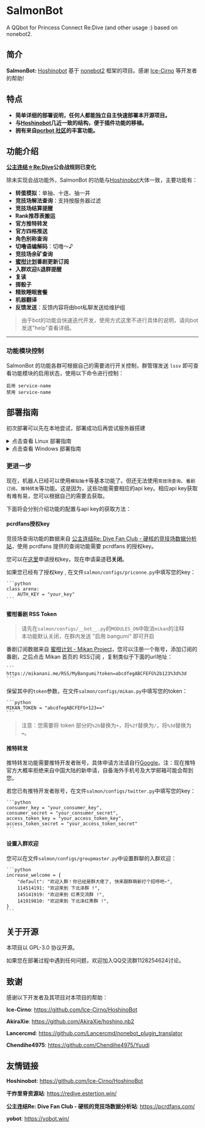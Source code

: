 # SalmonBot

A QQbot for Princess Connect Re:Dive (and other usage :) based on nonebot2.


## 简介

**SalmonBot:**  [Hoshinobot](https://github.com/Ice-Cirno/HoshinoBot) 基于 [nonebot2](https://v2.nonebot.dev/next/) 框架的项目。感谢 [Ice-Cirno](https://github.com/Ice-Cirno) 等开发者的帮助!


## 特点

- **简单详细的部署说明，任何人都能独立自主快速部署本开源项目。**
- **与[Hoshinobot](https://github.com/Ice-Cirno/HoshinoBot)几近一致的结构，便于插件功能的移植。**
- **拥有来自[pcrbot 社区](https://github.com/pcrbot)的丰富功能。**


## 功能介绍

**[公主连结☆Re:Dive](http://priconne-redive.jp)公会战规则已变化**

除未实现会战功能外，SalmonBot 的功能与[Hoshinobot](https://github.com/Ice-Cirno/HoshinoBot)大体一致，主要功能有：

- **转蛋模拟**：单抽、十连、抽一井
- **竞技场解法查询**：支持按服务器过滤
- **竞技场结算提醒**
- **Rank推荐表搬运**
- **官方推特转发**
- **官方四格推送**
- **角色别称查询**
- **切噜语编解码**：切噜～♪
- **竞技场余矿查询**
- **[蜜柑计划](http://mikanani.me)番剧更新订阅**
- **入群欢迎**&**退群提醒**
- **复读**
- **掷骰子**
- **精致睡眠套餐**
- **机器翻译**
- **反馈发送**：反馈内容将由bot私聊发送给维护组

> 由于bot的功能会快速迭代开发，使用方式这里不进行具体的说明，请向bot发送"help"查看详细。


-------------

### 功能模块控制

SalmonBot 的功能各群可根据自己的需要进行开关控制，群管理发送 `lssv` 即可查看功能模块的启用状态，使用以下命令进行控制：

```
启用 service-name
禁用 service-name
```


## 部署指南

初次部署可以先在本地尝试，部署成功后再尝试服务器搭建

<details>
  <summary>点击查看 Linux 部署指南</summary>

### Linux 部署

1. 安装 python3.9 并设置 pip :

    #### 安装第三方库

    ```bash
    # CentOS 用户请执行
    yum -y update
    yum -y groupinstall "Development tools"
    yum -y install wget zlib-devel bzip2-devel openssl-devel ncurses-devel sqlite-devel readline-devel tk-devel gcc* libffi-devel make git vim screen

    # Debian 、Ubuntu 用户请执行
    apt -y update
    apt -y install build-essential
    apt -y install -y make libssl-dev zlib1g-dev libbz2-dev libpcre3 libpcre3-dev libreadline-dev libsqlite3-dev wget curl llvm libncurses5-dev libperl-dev libncursesw5-dev xz-utils tk-dev zlib1g libffi-dev liblzma-dev screen git vim openssl gcc
    ```

    #### 安装python3.9

    ```bash
    #  建立新目录
    sudo mkdir /usr/local/python3.9

    # 下载 Python3.9
    wget --no-check-certificate https://www.python.org/ftp/python/3.9.4/Python-3.9.4.tgz

    #  解压安装包
    tar xzvf Python-3.9.4.tgz

    #  进入目录
    cd Python-3.9.4

    #  编译并配置 python3.9.4 的安装目录
    sudo ./configure --prefix=/usr/local/python3.9

    #  编译安装
    sudo make && make install
    ```

    > 关于`--prefix=/`：
    > 作用是指定安装路径。
    > 不指定prefix，则可执行文件默认放在`/usr/local/bin`，库文件默认放在`/usr/local/lib`，配置文件默认放在`/usr/local/etc`，其它的资源文件放在`/usr/local/share`
    > 若卸载这个程序，需要在原来的make目录下用一次`make uninstall`(前提是make文件指定过uninstall)，或者去上述目录里面把相关的文件一个个删掉。 指定prefix，直接删掉一个文件夹即可。
    > 
    > 如果命令`./configure --prefix=/usr/local/python3.9`报以下错误：`-bash: ./configure: No such file or directory`
    > 使用命令`find -name configure`来查找目录。
    > 若目录下有makefile文件，直接使用`make`编译，`make install`安装；若有setup、install等sh文件或其它可执行文件，则改为直接执行该文件。

    #### 创建软链接

    ```bash
    sudo ln -s /usr/local/python3.9/bin/python3 /usr/bin/python3.9
    ```

    #### 验证安装

    ```bash
    python3.9 -V
    ```

    #### 安装pip并验证安装

    ```bash
    python3.9 -m pip install --user --upgrade pip
    # 或者
    python3.9 get-pip.py

    # 创建软链接
    sudo ln -s /usr/local/python3.9/bin/pip3 /usr/bin/pip3.9

    # 验证安装
    pip3.9 -V
    ```

2. 部署 CQHTTP Mirai 或 go-cqhttp (以go-cqhttp为例):

    #### 下载go-cqhttp

    ```bash
    # 进入到用户文件夹
    cd

    # 创建 go-cqhttp 文件夹并将工作路径切换到这个文件夹
    mkdir go-cqhttp&&cd go-cqhttp

    # 下载稳定版本，若需要使用最新版本请访问 https://github.com/Mrs4s/go-cqhttp/releases
    wget https://github.com/Mrs4s/go-cqhttp/releases/download/v0.9.39/go-cqhttp-v0.9.39-linux-amd64.tar.gz

    # 解压包
    tar xzvf go-cqhttp-v0.9.34-linux-amd64.tar.gz

    # 添加 go-cqhttp 执行权限
    chmod +x go-cqhttp

    # 初次运行 go-cqhttp 时会在当前目录下生成配置文件 config.hjson
    ./go-cqhttp
    ```

    > 使用命令行参数`update`即可更新 go-cqhttp 至最新版：`./go-cqhttp update`
    > 使用命令行参数`faststart`即可跳过 go-cqhttp 启动的延时：`./go-cqhttp faststart`

    #### 配置go-cqhttp

    编辑配置文件 config.hjson

    ```bash
    nano config.hjson
    ```

    > 除 nano 命令外，您也可使用 vim 命令编辑文件。若您从未使用过，推荐使用 nano 
    >
    > 此外也可以使用 ftp 相关工具连接 Linux 服务器后用本地编辑器编辑服务器文件，编辑器的下载安装请参考 Windows 部署

    Salmonbot 使用反向 websocket 与 go-cqhttp 通信, 所以对配置文件中的反向 websocket 部分进行配置，下面的配置可供参考。

    其他配置可参考 go-cqhttp 的[配置文档](https://docs.go-cqhttp.org/guide/config.html#%E9%85%8D%E7%BD%AE)

    ```hjson
    {
        heartbeat_interval: 3
        force_fragmented: true
        ws_reverse_servers: [
            {
                enabled: true
                reverse_url: ws://127.0.0.1:8080/cqhttp/ws
                reverse_reconnect_interval: 3000
            }
        ]
    }
    ```

    > 如果您不清楚某项设置的作用，请保持默认。

3. 输入以下命令克隆本仓库并安装依赖:

    ```bash
    # 进入到用户文件夹
    cd

    # clone 本仓库
    git clone https://github.com/Watanabe-Asa/SalmonBot.git

    # 进入目标文件夹
    cd Salmonbot

    # 安装项目依赖
    python3.9 -m pip install -r requirements.txt
    ```

    >若此处有报错信息，请务必解决，将错误信息复制到搜索引擎搜索一般即可找到解决办法。  
    >
    >若安装 python 依赖库时下载速度缓慢，可以尝试使用命令`python3.9 -m pip install -i https://pypi.tuna.tsinghua.edu.cn/simple -r requirements.txt`

4. 编辑 Salmonbot 相关配置：

    ```bash
    # 复制并编辑基础配置，ip与端口与 go-cqhttp 配置保持一致
    cp -r .env.dev.example .env.dev
    nano .env.dev

    # 复制并按照注释编辑模块配置
    cp -r salmon/configs_example salmon/configs
    nano salmon/configs/__bot__.py
    ```

    > 如果您不清楚某项设置的作用，请保持默认。
    >
    > 图片资源请于本项目[releases](https://github.com/Watanabe-Asa/SalmonBot/releases)下载压缩包后解压至任意文件夹，并在`salmon/configs/__bot__.py`中编辑配置该路径。

5. 使用 screen (仅供参考，您也可以使用其他窗口工具)运行 Salmonbot 和 go-cqhttp ：

    <details>
      <summary>点击查看 screen 常用命令</summary>

    ```bash
    screen -S yourname      # 新建一个名为yourname的screen作业
    screen -ls              # 列出当前所有的screen作业
    screen -r yourname      # 回到yourname这个screen作业
    screen -d yourname      # 将yourname这个screen作业离线
    screen -d -r yourname   # 结束当前作业并回到yourname的作业
    screen -wipe            # 检查目前所有的screen作业，并删除已经无法使用的screen作业
    ```

    > 在每个screen作业下，所有命令都以`ctrl+a(C-a)`开始，输入`C-a ?`可以显示所有键绑定信息

    </details>

    #### 安装 screen :

    ```bash
    # CentOS 用户使用此命令安装 screen
    yum install screen
    # Debian 、Ubuntu 用户此命令安装 screen
    apt-get install screen
    ```

    #### 启动 go-cqhttp :

    ```bash
    # 创建一个新的作业用于运行 go-cqhttp 
    screen -S go-cqhttp

    # 进入 go-cqhttp 目录
    cd ~/go-cqhttp

    # 运行 go-cqhttp
    ./go-cqhttp

    # 使用组合键 Ctrl + a , d 挂起这个作业
    ```

    #### 启动 Salmonbot :

    ```bash
    # 创建一个新的作业用于运行 Salmonbot
    screen -S salmon

    # 进入 Salmonbot 目录
    cd ~/Salmonbot

    # 运行 Salmonbot
    python3.9 run.py

    # 使用组合键 Ctrl + a , d 挂起这个作业
    ```

    私聊机器人发送`在？`，若机器人有回复，恭喜您！您已经成功搭建起SalmonBot了。之后您可以尝试发送help查看一般功能的相关说明。

</details>

<details>
  <summary>点击查看 Windows 部署指南</summary>

### Windows 部署

1. 安装下面的软件/工具：

    - Python 3.9：https://www.python.org/downloads/windows/
    - Git：https://git-scm.com/download/win

    > 注意安装 python 时勾选添加到环境变量(Add Python3.9 To System Path)

    编辑器可以选择以下其一安装使用：

    - Visual Studio Code：https://code.visualstudio.com/
    - Notepad++：https://notepad-plus-plus.org/downloads/

2. 下载 CQHTTP Mirai 或 go-cqhttp (以 go-cqhttp 为例):

    - CQHTTP Mirai：https://github.com/yyuueexxiinngg/onebot-kotlin
    - go-cqhttp：https://github.com/Mrs4s/go-cqhttp/

3. 部署 CQHTTP Mirai 或 go-cqhttp (以 go-cqhttp 为例)：

    运行 go-cqhttp.exe ，(右键通过编辑器打开)编辑在当前目录下生成的配置文件 config.hjson 或 config.yml 。
    
    Salmonbot 使用反向 websocket 与 go-cqhttp 通信, 所以对配置文件中的反向 websocket 部分进行配置，下面的配置可供参考。

    ```hjson
    {
        heartbeat_interval: 3
        force_fragmented: true
        ws_reverse_servers: [
            {
                enabled: true
                reverse_url: ws://127.0.0.1:8080/cqhttp/ws
                reverse_reconnect_interval: 3000
            }
        ]
    }
    ```

    > 如果您不清楚某项设置的作用，请保持默认。

4. 打开一个合适的文件夹，点击资源管理器左上角的 `文件 -> 打开Windows Powershell`

5. 依次输入以下命令克隆本仓库并安装依赖：

    ```powershell
    git clone https://github.com/Watanabe-Asa/SalmonBot.git
    cd SalmonBot
    py -3.9 -m pip install -r requirements.txt
    ```

    >若此处有报错信息，请务必解决，将错误信息复制到搜索引擎搜索一般即可找到解决办法。  
    >
    >若安装 python 依赖库时下载速度缓慢，可以尝试使用命令`py -3.9 -m pip install -i https://pypi.tuna.tsinghua.edu.cn/simple -r requirements.txt`

6. 回到资源管理器，将`.env.dev.example`文件夹重命名为`.env.dev`，然后右键使用编辑器打开进行编辑。注意ip与端口应与 go-cqhttp 配置保持一致。

7. 进入`salmon`文件夹，将`configs_example`文件夹重命名为`configs`，然后右键使用编辑器打开其中的`__bot__.py`，按照其中的注释说明进行编辑。

    > 如果您不清楚某项设置的作用，请保持默认。
    >
    > 图片资源请于本项目[releases](https://github.com/Watanabe-Asa/SalmonBot/releases)下载压缩包后解压至任意文件夹，并在`__bot__.py`中编辑配置该路径。

8. 回到powershell，启动 Salmonbot :

    ```powershell
    py -3.9 run.py
    ```

9. 重新运行 go-cqhttp.exe。若提示异地登陆验证，按照提示完成扫码或滑块验证。

    私聊机器人发送`在？`，若机器人有回复，恭喜您！您已经成功搭建起SalmonBot了。之后您可以尝试发送help查看一般功能的相关说明。

</details>



### 更进一步

现在，机器人已经可以使用`模拟抽卡`等基本功能了。但还无法使用`竞技场查询`、`番剧订阅`、`推特转发`等功能。这是因为，这些功能需要相应的api key。相应api key获取有难有易，您可以根据自己的需要去获取。

下面将会分别介绍功能的配置与api key的获取方法：



#### pcrdfans授权key

竞技场查询功能的数据来自 [公主连结Re: Dive Fan Club - 硬核的竞技场数据分析站](https://pcrdfans.com/)，使用 pcrdfans 提供的查询功能需要 pcrdfans 的授权key。

您可以在[这里](https://pcrdfans.com/bot)申请授权key。现在申请渠道**已关闭**。

如果您已经有了授权key , 在文件`salmon/configs/priconne.py`中填写您的key：

    ```python
    class arena:
        AUTH_KEY = "your_key"
    ```



#### 蜜柑番剧 RSS Token

> 请先在`salmon/configs/__bot__.py`的`MODULES_ON`中取消`mikan`的注释  
> 本功能默认关闭，在群内发送 "启用 bangumi" 即可开启

番剧订阅数据来自 [蜜柑计划 - Mikan Project](https://mikanani.me/)，您可以注册一个账号，添加订阅的番剧，之后点击 Mikan 首页的 RSS订阅 ，复制类似于下面的url地址：

    ```
    https://mikanani.me/RSS/MyBangumi?token=abcdfegABCFEFG%2b123%3d%3d
    ```

保留其中的`token`参数，在文件`salmon/configs/mikan.py`中填写您的token：

    ```python
    MIKAN_TOKEN = "abcdfegABCFEFG+123=="
    ```

> 注意：您需要将 token 部分的`%2b`替换为`+`，将`%2f`替换为`/`，将`%3d`替换为`=`。



#### 推特转发

推特转发功能需要推特开发者账号，具体申请方法请自行[Google](http://google.com)。注：现在推特官方大概率拒绝来自中国大陆的新申请，自备海外手机号及大学邮箱可能会帮到您。

若您已有推特开发者账号，在文件`salmon/configs/twitter.py`中填写您的key：

    ```python
    consumer_key = "your_consumer_key",
    consumer_secret = "your_consumer_secret",
    access_token_key = "your_access_token_key",
    access_token_secret = "your_access_token_secret"
    ```



#### 设置入群欢迎

您可以在文件`salmon/configs/groupmaster.py`中设置群聊的入群欢迎：

    ```python
    increase_welcome = {
        "default": "欢迎入群！你已经是群大佬了, 快来跟群萌新打个招呼吧~",
        114514191: "欢迎来到 下北泽群 !",
        145141919: "欢迎来到 红茶交流群 !",
        141919810: "欢迎来到 下北泽红茶群 !",
    }
    ```




## 关于开源

本项目以 GPL-3.0 协议开源。

如果您在部署过程中遇到任何问题，欢迎加入QQ交流群1128254624讨论。



## 致谢

感谢以下开发者及其项目对本项目的帮助：

**Ice-Cirno**: https://github.com/Ice-Cirno/HoshinoBot

**AkiraXie**: https://github.com/AkiraXie/hoshino.nb2

**Lancercmd**: https://github.com/Lancercmd/nonebot_plugin_translator

**Chendihe4975**: https://github.com/Chendihe4975/Yuudi




## 友情链接

**Hoshinobot**: https://github.com/Ice-Cirno/HoshinoBot

**干炸里脊资源站**: https://redive.estertion.win/

**公主连结Re: Dive Fan Club - 硬核的竞技场数据分析站**: https://pcrdfans.com/

**yobot**: https://yobot.win/